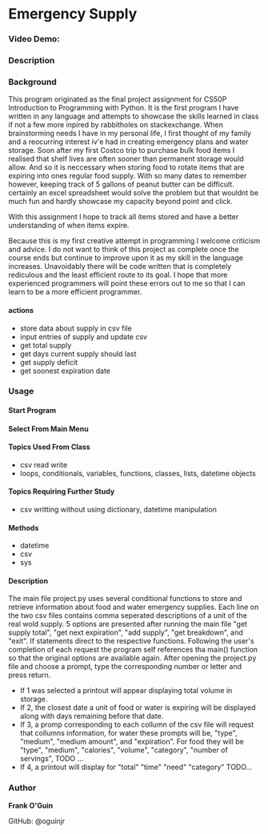 # Emergency Supply

### Video Demo: <URL HERE>

### Description

### Background

This program originated as the final project assignment for CS50P Introduction to Programming with Python. It is the first program I have written in any language and attempts to showcase the skills learned in class if not a few more inpired by rabbitholes on stackexchange. When brainstorming needs I have in my personal life, I first thought of my family and a reocurring interest iv'e had in creating emergency plans and water storage. Soon after my first Costco trip to purchase bulk food items I realised that shelf lives are often sooner than permanent storage would allow. And so it is neccessary when storing food to rotate items that are expiring into ones regular food supply. With so many dates to remember however, keeping track of 5 gallons of peanut butter can be difficult. certainly an excel spreadsheet would solve the problem but that wouldnt be much fun and hardly showcase my capacity beyond point and click. 

With this assignment I hope to track all items stored and have a better understanding of when items expire. 

Because this is my first creative attempt in programming I welcome criticism and advice. I do not want to think of this project as complete once the course ends but continue to improve upon it as my skill in the language increases. Unavoidably there will be code written that is completely rediculous and the least efficient route to its goal. I hope that more experienced programmers will point these errors out to me so that I can learn to be a more efficient programmer. 

#### actions

- store data about supply in csv file
- input entries of supply and update csv
- get total supply
- get days current supply should last
- get supply deficit
- get soonest expiration date
  
 ### Usage
  #### Start Program
  #### Select From Main Menu
  

#### Topics Used From Class

- csv read write
- loops, conditionals, variables, functions, classes, lists, datetime objects

#### Topics Requiring Further Study

- csv writting without using dictionary, datetime manipulation

#### Methods

- datetime
- csv
- sys

#### Description

The main file project.py uses several conditional functions to store and retrieve information about food and water emergency supplies. Each line on the two csv files contains comma seperated descriptions of a unit of the real wold supply. 5 options are presented after running the main file "get supply total", "get next expiration", "add supply", "get breakdown", and "exit".
If statements direct to the respective functions. Following the user's completion of each request the program self references tha main() function so that the original options are available again. 
After opening the project.py file and choose a prompt, type the corresponding number or letter and press return. 
- If 1 was selected a printout will appear displaying total volume in storage. 
- If 2, the closest date a unit of food or water is expiring will be displayed along with days remaining before that date. 
- If 3, a promp corresponding to each collumn of the csv file will request that collumns information, for water these prompts will be, "type", "medium", "medium amount", and "expiration". For food they will be "type", "medium", "calories", "volume", "category", "number of servings", TODO ...
- If 4, a printout will display for "total"
"time"
"need"
"category"
TODO...




### Author

**Frank O'Guin**

GitHub: @oguinjr


